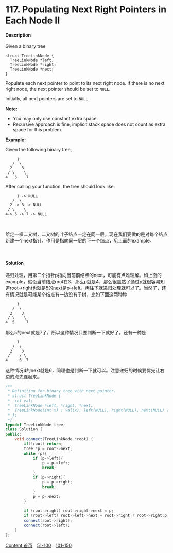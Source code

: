 # 117. Populating Next Right Pointers in Each Node II

#### Description

Given a binary tree

```
struct TreeLinkNode {
  TreeLinkNode *left;
  TreeLinkNode *right;
  TreeLinkNode *next;
}
```

Populate each next pointer to point to its next right node. If there is no next right node, the next pointer should be set to `NULL`.

Initially, all next pointers are set to `NULL`.

**Note:**

- You may only use constant extra space.
- Recursive approach is fine, implicit stack space does not count as extra space for this problem.

**Example:**

Given the following binary tree,

```
     1
   /  \
  2    3
 / \    \
4   5    7
```

After calling your function, the tree should look like:

```
     1 -> NULL
   /  \
  2 -> 3 -> NULL
 / \    \
4-> 5 -> 7 -> NULL
```



<br>

给定一棵二叉树，二叉树的叶子结点一定在同一层。现在我们要做的是对每个结点新建一个next指针，作用是指向同一层的下一个结点，见上面的example。

<br>



#### Solution

递归处理，用第二个指针p指向当前前结点的next，可能有点难理解。如上面的example，假设当前结点root在3，那么p就是4，那么很显然了通过p就很容易知道root->right也就是5的next是p->left。再往下就递归处理就可以了。当然了，还有情况就是可能某个结点有一边没有子树，比如下面这两种种

```
     1
   /  \
  2    3
 / \    \
4  5     7           
```

那么5的next就是7了，所以这种情况只要判断一下就好了。还有一种是

```
     1
   /  \
  2    3
 /    / \
4     6  7
```

这种情况4的next就是6，同理也是判断一下就可以。注意递归的时候要优先让右边的点先连起来。




```c++
/**
 * Definition for binary tree with next pointer.
 * struct TreeLinkNode {
 *  int val;
 *  TreeLinkNode *left, *right, *next;
 *  TreeLinkNode(int x) : val(x), left(NULL), right(NULL), next(NULL) {}
 * };
 */
typedef TreeLinkNode tree;
class Solution {
public:
    void connect(TreeLinkNode *root) {
        if(!root) return;
        tree *p = root->next;
        while (p){
            if (p->left){
                p = p->left;
                break;
            }
            if (p->right){
                p = p->right;
                break;
            }
            p = p->next;
        }
        
        if (root->right) root->right->next = p;
        if (root->left) root->left->next = root->right ? root->right:p;
        connect(root->right);
        connect(root->left);
    }
};
```



[Content   首页](../README.md)&emsp;[51-100](../51-100.md)&emsp;[101-150](../101-150.md)

